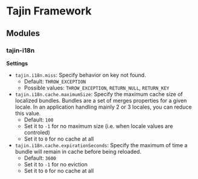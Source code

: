 # Tajin Framework #

## Modules ##

### tajin-i18n ###

__Settings__

 - `tajin.i18n.miss`: Specify behavior on key not found.
    - Default: `THROW_EXCEPTION`
    - Possible values: `THROW_EXCEPTION`, `RETURN_NULL`, `RETURN_KEY`
 - `tajin.i18n.cache.maximumSize`: Specify the maximum cache size of localized bundles. Bundles are a set of merges properties for a given locale. In an application handling mainly 2 or 3 locales, you can reduce this value.
    - Default: `100`
    - Set it to `-1` for no maximum size (i.e. when locale values are controled)
    - Set it to `0` for no cache at all
 - `tajin.i18n.cache.expirationSeconds`: Specify the maximum of time a bundle will remain in cache before being reloaded.
    - Default: `3600`
    - Set it to `-1` for no eviction
    - Set it to `0` for no cache at all
